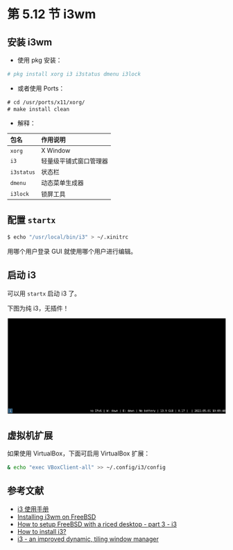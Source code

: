 # 第 5.12 节 i3wm

## 安装 i3wm

- 使用 pkg 安装：

```sh
# pkg install xorg i3 i3status dmenu i3lock
```

- 或者使用 Ports：

```
# cd /usr/ports/x11/xorg/
# make install clean
```

- 解释：

| 包名       | 作用说明                                                  |
|:------------|:--------------------------------------------------|
| `xorg`     |  X Window                                             |
| `i3`       | 轻量级平铺式窗口管理器                  |
| `i3status` | 状态栏 |
| `dmenu`    | 动态菜单生成器|
| `i3lock`   | 锁屏工具 |


## 配置 `startx`

```sh
$ echo "/usr/local/bin/i3" > ~/.xinitrc
```

用哪个用户登录 GUI 就使用哪个用户进行编辑。

## 启动 i3

可以用 `startx` 启动 i3 了。

下图为纯 i3，无插件！

![i3 on freebsd](../.gitbook/assets/i3wm_preview.png)


## 虚拟机扩展

如果使用 VirtualBox，下面可启用 VirtualBox 扩展：

```sh
& echo "exec VBoxClient-all" >> ~/.config/i3/config
```

## 参考文献

- [i3 使用手册](https://www.freebsd.org/cgi/man.cgi?query=i3&apropos=0&sektion=1&manpath=freebsd-ports&format=html)
- [Installing i3wm on FreeBSD](http://bottlenix.wikidot.com/installing-i3wm)
- [How to setup FreeBSD with a riced desktop - part 3 - i3](https://unixsheikh.com/tutorials/how-to-setup-freebsd-with-a-riced-desktop-part-3-i3.html#xterm)
- [How to install i3?](https://forums.freebsd.org/threads/how-to-install-i3.62305/)
- [i3 - an improved	dynamic, tiling	window manager](https://www.freebsd.org/cgi/man.cgi?query=i3&apropos=0&sektion=1&manpath=freebsd-ports&format=html)
